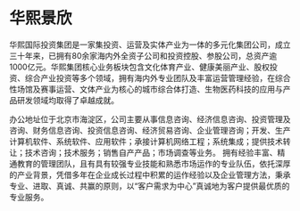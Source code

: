 # 华熙景欣

华熙国际投资集团是一家集投资、运营及实体产业为一体的多元化集团公司，成立三十年来，已拥有80余家海内外全资子公司和投资控股、参股公司，总资产逾1000亿元。华熙集团核心业务板块包含文化体育产业、健康美丽产业、股权投资、综合产业投资等多个领域，拥有海内外专业团队及丰富运营管理经验，在综合性场馆及赛事运营、文体产业为核心的城市综合体打造、生物医药科技的应用与产品研发领域均取得了卓越成就。

办公地址位于北京市海淀区，公司主要从事信息咨询、经济信息咨询、投资管理及咨询、财务信息咨询、投资信息咨询、经济贸易咨询、企业管理咨询；开发、生产计算机软件、系统软件、应用软件；承接计算机网络工程；系统集成；提供技术转让；技术咨询；技术服务；销售自产产品；市场调查等业务。 拥有经验丰富、精通教育的管理团队，且有具有较强专业技能和熟悉市场运作的专业队伍，依托深厚的产业背景，凭借多年在企业成长过程中积累的运作经验以及企业管理方法，秉承专业、进取、真诚、共赢的原则，以“客户需求为中心”真诚地为客户提供最优质的专业服务。
